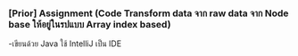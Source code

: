 ### [Prior] Assignment (Code Transform data จาก raw data จาก Node base ให้อยู่ในรปแบบ Array index based)
-เขียนด้วย Java ใช้ IntelliJ เป็น IDE
